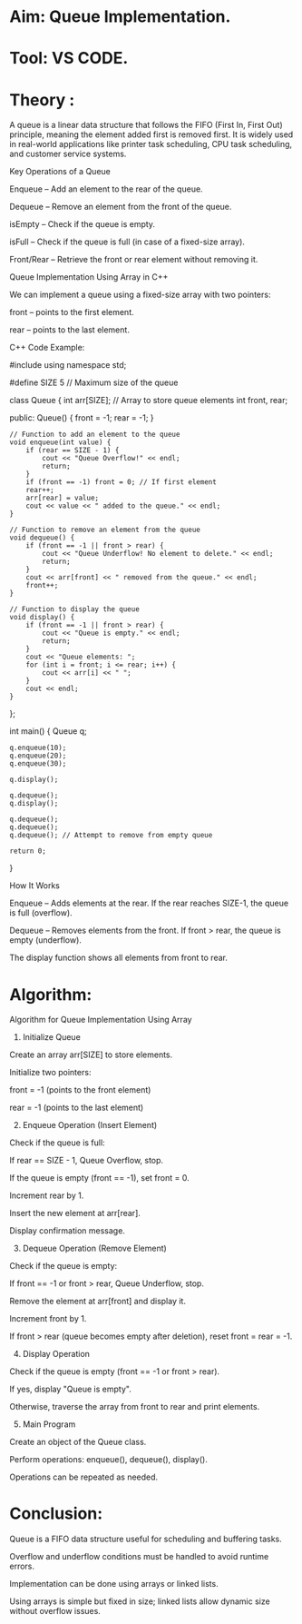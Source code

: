 # Aim: Queue Implementation.

# Tool: VS CODE.

# Theory :

A queue is a linear data structure that follows the FIFO (First In, First Out) principle, meaning the element added first is removed first. It is widely used in real-world applications like printer task scheduling, CPU task scheduling, and customer service systems.

Key Operations of a Queue

Enqueue – Add an element to the rear of the queue.

Dequeue – Remove an element from the front of the queue.

isEmpty – Check if the queue is empty.

isFull – Check if the queue is full (in case of a fixed-size array).

Front/Rear – Retrieve the front or rear element without removing it.

Queue Implementation Using Array in C++

We can implement a queue using a fixed-size array with two pointers:

front – points to the first element.

rear – points to the last element.

C++ Code Example: 

#include <iostream>
using namespace std;

#define SIZE 5  // Maximum size of the queue

class Queue {
    int arr[SIZE]; // Array to store queue elements
    int front, rear;

public:
    Queue() {
        front = -1;
        rear = -1;
    }

    // Function to add an element to the queue
    void enqueue(int value) {
        if (rear == SIZE - 1) {
            cout << "Queue Overflow!" << endl;
            return;
        }
        if (front == -1) front = 0; // If first element
        rear++;
        arr[rear] = value;
        cout << value << " added to the queue." << endl;
    }

    // Function to remove an element from the queue
    void dequeue() {
        if (front == -1 || front > rear) {
            cout << "Queue Underflow! No element to delete." << endl;
            return;
        }
        cout << arr[front] << " removed from the queue." << endl;
        front++;
    }

    // Function to display the queue
    void display() {
        if (front == -1 || front > rear) {
            cout << "Queue is empty." << endl;
            return;
        }
        cout << "Queue elements: ";
        for (int i = front; i <= rear; i++) {
            cout << arr[i] << " ";
        }
        cout << endl;
    }
};

int main() {
    Queue q;

    q.enqueue(10);
    q.enqueue(20);
    q.enqueue(30);

    q.display();

    q.dequeue();
    q.display();

    q.dequeue();
    q.dequeue();
    q.dequeue(); // Attempt to remove from empty queue

    return 0;
}

How It Works

Enqueue – Adds elements at the rear. If the rear reaches SIZE-1, the queue is full (overflow).

Dequeue – Removes elements from the front. If front > rear, the queue is empty (underflow).

The display function shows all elements from front to rear.

# Algorithm:

Algorithm for Queue Implementation Using Array

1. Initialize Queue

Create an array arr[SIZE] to store elements.

Initialize two pointers:

front = -1 (points to the front element)

rear = -1 (points to the last element)

2. Enqueue Operation (Insert Element)

Check if the queue is full:

If rear == SIZE - 1, Queue Overflow, stop.

If the queue is empty (front == -1), set front = 0.

Increment rear by 1.

Insert the new element at arr[rear].

Display confirmation message.

3. Dequeue Operation (Remove Element)

Check if the queue is empty:

If front == -1 or front > rear, Queue Underflow, stop.

Remove the element at arr[front] and display it.

Increment front by 1.

If front > rear (queue becomes empty after deletion), reset front = rear = -1.

4. Display Operation

Check if the queue is empty (front == -1 or front > rear).

If yes, display "Queue is empty".

Otherwise, traverse the array from front to rear and print elements.

5. Main Program

Create an object of the Queue class.

Perform operations: enqueue(), dequeue(), display().

Operations can be repeated as needed.

# Conclusion:

Queue is a FIFO data structure useful for scheduling and buffering tasks.

Overflow and underflow conditions must be handled to avoid runtime errors.

Implementation can be done using arrays or linked lists.

Using arrays is simple but fixed in size; linked lists allow dynamic size without overflow issues.
